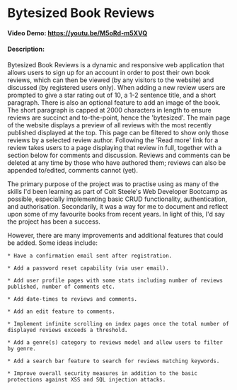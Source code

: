 # Bytesized Book Reviews

#### Video Demo: https://youtu.be/M5oRd-m5XVQ

#### Description:

Bytesized Book Reviews is a dynamic and responsive web application that allows users to sign up for an account in order to post their own book reviews, which can then be viewed (by any visitors to the website) and discussed (by registered users only). When adding a new review users are prompted to give a star rating out of 10, a 1-2 sentence title, and a short paragraph. There is also an optional feature to add an image of the book. The short paragraph is capped at 2000 characters in length to ensure reviews are succinct and to-the-point, hence the 'bytesized'. The main page of the website displays a preview of all reviews with the most recently published displayed at the top. This page can be filtered to show only those reviews by a selected review author. Following the 'Read more' link for a review takes users to a page displaying that review in full, together with a section below for comments and discussion. Reviews and comments can be deleted at any time by those who have authored them; reviews can also be appended to/edited, comments cannot (yet).

The primary purpose of the project was to practise using as many of the skills I'd been learning as part of Colt Steele's Web Developer Bootcamp as possible, especially implementing basic CRUD functionality, authentication, and authorisation. Secondarily, it was a way for me to document and reflect upon some of my favourite books from recent years. In light of this, I'd say the project has been a success.

However, there are many improvements and additional features that could be added. Some ideas include:

    * Have a confirmation email sent after registration.

    * Add a password reset capability (via user email).

    * Add user profile pages with some stats including number of reviews published, number of comments etc.

    * Add date-times to reviews and comments.

    * Add an edit feature to comments.

    * Implement infinite scrolling on index pages once the total number of displayed reviews exceeds a threshold.

    * Add a genre(s) category to reviews model and allow users to filter by genre.

    * Add a search bar feature to search for reviews matching keywords.

    * Improve overall security measures in addition to the basic protections against XSS and SQL injection attacks.
